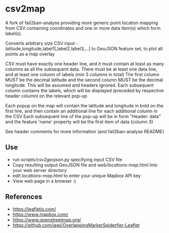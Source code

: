 # csv2map
A fork of fail2ban-analyse providing more generic point location mapping from CSV containing coordinates and one or more data item(s) which form label(s).

Converts arbitrary size CSV input - latitude,longitude,label1[,label2,label3,...] to GeoJSON feature set, to plot all points as a map overlay

CSV must have exactly one header line, and it must contain at least as many columns as all the subsequent data.  There must be at least one data line, and at least one column of labels (min 3 columns in total)
The first column MUST be the decimal latitude and the second column MUST be the decimal longitude.  This will be assumed and headers ignored.
Each subsequent column contains the labels, which will be displayed (preceded by respective header column) on the relevant pop-up

Each popup on the map will contain the latitude and longitude in bold on the first line, and then contain an additional line for each additional column in the CSV
Each subsequent line of the pop-up will be in form "Header: data" and the feature 'name' property will be the first item of data (column 3)

See header comments for more information (and fail2ban-analyse README)

## Use

- run _scripts/csv2geojson.py_ specifying input CSV file
- Copy resulting output GeoJSON file and _web/locations-map.html_ into your web server directory
- edit _locations-map.html_ to enter your unique Mapbox API key
- View web page in a browser :)

## References

- https://leafletjs.com/
- https://www.mapbox.com/
- https://www.openstreetmap.org/
- https://github.com/jawj/OverlappingMarkerSpiderfier-Leaflet
